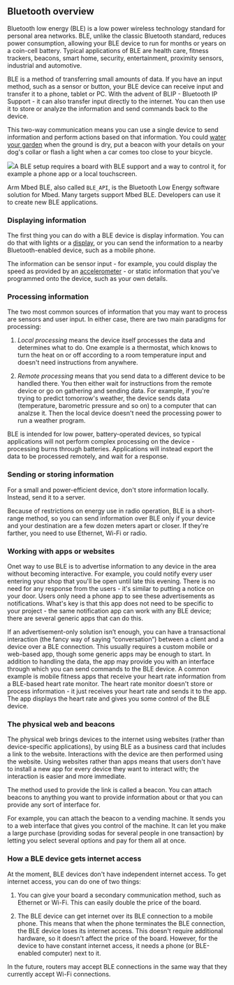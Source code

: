 ## Bluetooth overview

Bluetooth low energy (BLE) is a low power wireless technology standard for personal area networks. BLE, unlike the classic Bluetooth standard, reduces power consumption, allowing your BLE device to run for months or years on a coin-cell battery. Typical applications of BLE are health care, fitness trackers, beacons, smart home, security, entertainment, proximity sensors, industrial and automotive.

BLE is a method of transferring small amounts of data. If you have an input method, such as a sensor or button, your BLE device can receive input and transfer it to a phone, tablet or PC. With the advent of BLIP - Bluetooth IP Support - it can also transfer input directly to the internet. You can then use it to store or analyze the information and send commands back to the device.

This two-way communication means you can use a single device to send information and perform actions based on that information. You could [water your garden](http://www.hosepipeban.org.uk/hosepipe-ban-current-situation/) when the ground is dry, put a beacon with your details on your dog's collar or flash a light when a car comes too close to your bicycle.

<span class="images">![](https://s3-us-west-2.amazonaws.com/mbed-os-docs-images/BLEsample.png)<span>A BLE setup requires a board with BLE support and a way to control it, for example a phone app or a local touchscreen.</span></span>

Arm Mbed BLE, also called `BLE_API`, is the Bluetooth Low Energy software solution for Mbed. Many targets support Mbed BLE. Developers can use it to create new BLE applications.

### Displaying information

The first thing you can do with a BLE device is display information. You can do that with lights or a [display](http://developer.mbed.org/components/cat/display/), or you can send the information to a nearby Bluetooth-enabled device, such as a mobile phone.

The information can be sensor input - for example, you could display the speed as provided by an [accelerometer](http://developer.mbed.org/components/cat/sensors-motion/) - or static information that you've programmed onto the device, such as your own details. 

### Processing information 

The two most common sources of information that you may want to process are sensors and user input. In either case, there are two main paradigms for processing:

1. *Local processing* means the device itself processes the data and determines what to do. One example is a thermostat, which knows to turn the heat on or off according to a room temperature input and doesn't need instructions from anywhere.

1. *Remote processing* means that you send data to a different device to be handled there. You then either wait for instructions from the remote device or go on gathering and sending data. For example, if you're trying to predict tomorrow's weather, the device sends data (temperature, barometric pressure and so on) to a computer that can analzse it. Then the local device doesn't need the processing power to run a weather program.

BLE is intended for low power, battery-operated devices, so typical applications will not perform complex processing on the device - processing burns through batteries. Applications will instead export the data to be processed remotely, and wait for a response.

### Sending or storing information

For a small and power-efficient device, don't store information locally. Instead, send it to a server.

Because of restrictions on energy use in radio operation, BLE is a short-range method, so you can send information over BLE only if your device and your destination are a few dozen meters apart or closer. If they're farther, you need to use Ethernet, Wi-Fi or radio.

### Working with apps or websites

Onet way to use BLE is to advertise information to any device in the area without becoming interactive. For example, you could notify every user entering your shop that you'll be open until late this evening. There is no need for any response from the users - it's similar to putting a notice on your door. Users only need a phone app to see these advertisements as notifications. What's key is that this app does not need to be specific to your project - the same notification app can work with any BLE device; there are several generic apps that can do this.

If an advertisement-only solution isn’t enough, you can have a transactional interaction (the fancy way of saying “conversation”) between a client and a device over a BLE connection. This usually requires a custom mobile or web-based app, though some generic apps may be enough to start. In addition to handling the data, the app may provide you with an interface through which you can send commands to the BLE device. A common example is mobile fitness apps that receive your heart rate information from a BLE-based heart rate monitor. The heart rate monitor doesn't store or process information - it just receives your heart rate and sends it to the app. The app displays the heart rate and gives you some control of the BLE device.

### The physical web and beacons

The physical web brings devices to the internet using websites (rather than device-specific applications), by using BLE as a business card that includes a link to the website. Interactions with the device are then performed using the website. Using websites rather than apps means that users don't have to install a new app for every device they want to interact with; the interaction is easier and more immediate.

The method used to provide the link is called a beacon. You can attach beacons to anything you want to provide information about or that you can provide any sort of interface for.

For example, you can attach the beacon to a vending machine. It sends you to a web interface that gives you control of the machine. It can let you make a large purchase (providing sodas for several people in one transaction) by letting you select several options and pay for them all at once.

### How a BLE device gets internet access

At the moment, BLE devices don't have independent internet access. To get internet access, you can do one of two things:

1. You can give your board a secondary communication method, such as Ethernet or Wi-Fi. This can easily double the price of the board.

1. The BLE device can get internet over its BLE connection to a mobile phone. This means that when the phone terminates the BLE connection, the BLE device loses its internet access. This doesn't require additional hardware, so it doesn't affect the price of the board. However, for the device to have constant internet access, it needs a phone (or BLE-enabled computer) next to it.

In the future, routers may accept BLE connections in the same way that they currently accept Wi-Fi connections.
